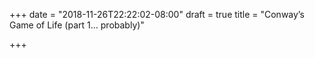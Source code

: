 +++
date = "2018-11-26T22:22:02-08:00"
draft = true
title = "Conway’s Game of Life (part 1… probably)"

+++
